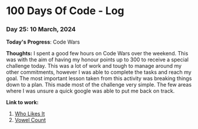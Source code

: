 # 100 Days Of Code - Log

### Day 25: 10 March, 2024 

**Today's Progress**: Code Wars

**Thoughts:** I spent a good few hours on Code Wars over the weekend. This was with the aim of having my honour points up to 300 to receive a special challenge today. This was a lot of work and tough to manage around my other commitments, however I was able to complete the tasks and reach my goal. The most important lesson taken from this activity was breaking things down to a plan. This made most of the challenge very simple. The few areas where I was unsure a quick google was able to put me back on track.

**Link to work:** 
1. [Who Likes It](https://www.codewars.com/kata/5266876b8f4bf2da9b000362)
2. [Vowel Count](https://www.codewars.com/kata/54ff3102c1bad923760001f3)